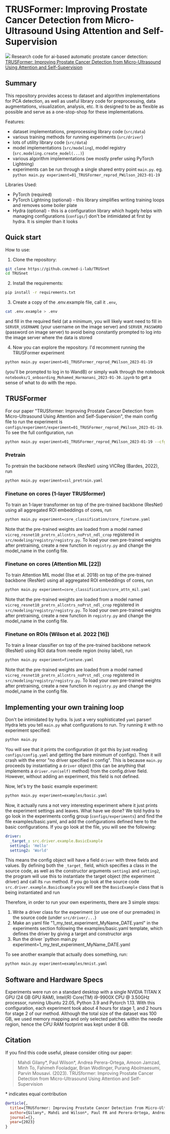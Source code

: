 TRUSFormer: Improving Prostate Cancer Detection from Micro-Ultrasound Using Attention and Self-Supervision
============================================
![](multimedia/IPCAI_method(4).png)
Research code for ai-based automatic prostate cancer detection: [TRUSFormer: Improving Prostate Cancer Detection from Micro-Ultrasound Using Attention and Self-Supervision](https://arxiv.org/abs/2303.02128)


## Summary
This repository provides access to dataset and algorithm implementations for PCA detection, as well as useful library code for preprocessing, data augmentations, visualization, analysis, etc. It is designed to be as flexible as possible and serve as a one-stop-shop for these implementations. 

Features: 
- dataset implementations, preprocessing library code (`src/data`)
- various training methods for running experiments (`src/driver`)
- lots of utility library code (`src/data`)
- model implementations (`src/modeling`), model registry (`src.modeling.create_model(...)`)
- various algorithm implementations (we mostly prefer using PyTorch Lightning)
- experiments can be run through a single shared entry point `main.py`. eg. `python main.py experiment=01_TRUSFormer_reprod_PWilson_2023-01-19`

Libraries Used: 
- PyTorch (required)
- PyTorch Lightning (optional) - this library simplifies writing training loops and removes some boiler plate
- Hydra (optional) - this is a configuration library which hugely helps with managing configurations (`configs/`) don't be intimidated at first by hydra. It is simpler than it looks

## Quick start
How to use: 

1. Clone the repository: 
```bash 
git clone https://github.com/med-i-lab/TRUSnet
cd TRUSnet
```

2. Install the requirements: 
```bash
pip install -r requirements.txt
```

3. Create a copy of the .env.example file, call it `.env`, 
```bash
cat .env.example > .env
```
and fill in the required field (at a minimum, you will likely want need to fill in `SERVER_USERNAME` (your username on the image server) and `SERVER_PASSWORD` (password on image server) to avoid being constantly prompted to log into the image server where the data is stored

4. Now you can explore the repository. I'd recomment running the TRUSFormer experiment
 ```bash
 python main.py experiment=01_TRUSFormer_reprod_PWilson_2023-01-19
 ``` 
 (you'll be prompted to log in to WandB) or simply walk through the notebook `notebooks/1_onboarding_Mohamed_Harmanani_2023-01-30.ipynb` to get a sense of what to do with the repo. 
 


## TRUSFormer

For our paper "TRUSformer: Improving Prostate Cancer Detection from Micro-Ultrasound Using Attention and Self-Supervision", the main config file to run the experiment is `configs/experiment/experiment=01_TRUSFormer_reprod_PWilson_2023-01-19`. To see the full configuration, run
```bash 
python main.py experiment=01_TRUSFormer_reprod_PWilson_2023-01-19 --cfg job
```

### Pretrain
To pretrain the backbone network (ResNet) using VICReg (Bardes, 2022), run
```bash
python main.py experiment=ssl_pretrain.yaml
```
### Finetune on cores (1-layer TRUSformer)
To train an 1-layer transformer on top of the pre-trained backbone (ResNet) using all aggregated ROI embeddings of cores, run
```bash
python main.py experiment=core_classification/core_finetune.yaml
```
Note that the pre-trained weights are loaded from a model named `vicreg_resnet10_pretrn_allcntrs_noPrst_ndl_crop` registered in `src/modeling/registry/registry.py`. To load your own pre-trained weights after pretraining, create a new function in `registry.py` and change the model_name in the config file.

### Finetune on cores (Attention MIL [22])
To train Attention MIL model (Ilse et al. 2018) on top of the pre-trained backbone (ResNet) using all aggregated ROI embeddings of cores, run
```bash
python main.py experiment=core_classification/core_attn_mil.yaml
```
Note that the pre-trained weights are loaded from a model named `vicreg_resnet10_pretrn_allcntrs_noPrst_ndl_crop` registered in `src/modeling/registry/registry.py`. To load your own pre-trained weights after pretraining, create a new function in `registry.py` and change the model_name in the config file.

### Finetune on ROIs (Wilson et al. 2022 [16])
To train a linear classifier on top of the pre-trained backbone network (ResNet) using ROI data from needle region (noisy label), run
```bash
python main.py experiment=finetune.yaml
```
Note that the pre-trained weights are loaded from a model named `vicreg_resnet10_pretrn_allcntrs_noPrst_ndl_crop` registered in `src/modeling/registry/registry.py`. To load your own pre-trained weights after pretraining, create a new function in `registry.py` and change the model_name in the config file.




## Implementing your own training loop
Don't be intimidated by hydra. Is just a very sophisticated `yaml` parser! Hydra lets you tell `main.py` what configurations to run. Try running it with no experiment specified: 
```bash
python main.py
``` 
You will see that it prints the configuration (it got this by just reading `configs/config.yaml` and getting the bare minimum of configs). Then it will crash with the error "no driver specified in config". This is because `main.py` proceeds by instantiating a `driver` object (this can be anything that implements a `driver.run(self)` method) from the config.driver field. However, without adding an experiment, this field is not defined. 

Now, let's try the basic example experiment: 
```bash 
python main.py experiment=examples/basic.yaml
```
Now, it actually runs a not very interesting experiment where it just prints the experiment settings and leaves. What have we done? We told hydra to go look in the experiments config group (`configs/experiments`) and find the file examples/basic.yaml, and add the configurations defined here to the basic configurations. If you go look at the file, you will see the following: 
```yaml
driver: 
  _target_: src.driver.example.BasicExample
  setting1: 'Hello'
  setting2: 'World'
```
This means the config object will have a field `driver` with three fields and values. By defining both the `_target_` field, which specifies a class in the source code, as well as the constructor arguments `setting1` and `setting2`, the program will use this to instantiate the target object (the experiment driver) and call its `run` method. If you go look at the source code `src.driver.example.BasicExample` you will see the `BasicExample` class that is being instantiated and run

Therefore, in order to run your own experiments, there are 3 simple steps: 
1. Write a driver class for the experiment (or use one of our premades) in the source code (under `src/driver/...`)
2. Make an yaml file "1_my_test_experiment_MyName_DATE.yaml" in the experiments section following the examples/basic.yaml template, which defines the driver by giving a target and constructor args
3. Run the driver `python main.py experiment=1_my_test_experiment_MyName_DATE.yaml
 
To see another example that actually does something, run: 
```bash
python main.py experiment=examples/mnist.yaml
```

## Software and Hardware Specs
Experiments were run on a standard desktop with a single NVIDIA TITAN X GPU (24 GB GPU RAM), Intel(R) Core(TM) i9-9900X CPU @ 3.50GHz processor, running Ubuntu 22.05, Python 3.9 and Pytorch 1.13. With this configuration, each experiment took about 4 hours for stage 1, and 2 hours for stage 2 of our method. Although the total size of the dataset was 100 GB, we used memory mapping and only selected patches within the needle region, hence the CPU RAM footprint was kept under 8 GB.

## Citation

If you find this code useful, please consider citing our paper:

> Mahdi Gilany*, Paul Wilson*, Andrea Perera-Ortega, Amoon Jamzad,  Minh To, Fahimeh Fooladgar, Brian Wodlinger, Purang Abolmaesumi, Parvin Mousavi. (2023). TRUSformer: Improving Prostate Cancer Detection from Micro-Ultrasound Using Attention and Self-Supervision 

\* indicates equal contribution

```bibtex
@article{,
  title={TRUSformer: Improving Prostate Cancer Detection from Micro-Ultrasound Using Attention and Self-Supervision},
  author={Gilany*, Mahdi and Wilson*, Paul FR and Perera-Ortega, Andrea and Jamzad, Amoon and To, Minh Nguyen Nhat and Fooladgar, Fahimeh and Wodlinger, Brian and Abolmaesumi, Purang and Mousavi, Parvin},
  journal={},
  year={2023}
}
```
